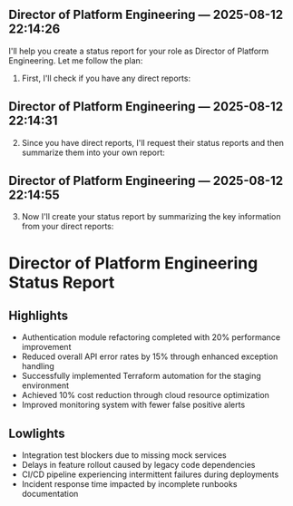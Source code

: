 ## Director of Platform Engineering — 2025-08-12 22:14:26
I'll help you create a status report for your role as Director of Platform Engineering. Let me follow the plan:

1. First, I'll check if you have any direct reports:

## Director of Platform Engineering — 2025-08-12 22:14:31
2. Since you have direct reports, I'll request their status reports and then summarize them into your own report:

## Director of Platform Engineering — 2025-08-12 22:14:55
3. Now I'll create your status report by summarizing the key information from your direct reports:

# Director of Platform Engineering Status Report

## Highlights
- Authentication module refactoring completed with 20% performance improvement
- Reduced overall API error rates by 15% through enhanced exception handling
- Successfully implemented Terraform automation for the staging environment
- Achieved 10% cost reduction through cloud resource optimization
- Improved monitoring system with fewer false positive alerts

## Lowlights
- Integration test blockers due to missing mock services
- Delays in feature rollout caused by legacy code dependencies
- CI/CD pipeline experiencing intermittent failures during deployments
- Incident response time impacted by incomplete runbooks documentation

